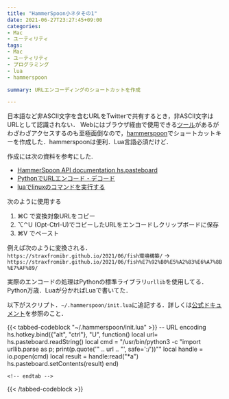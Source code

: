 ```yaml
---
title: "HammerSpoon小ネタその1"
date: 2021-06-27T23:27:45+09:00
categories:
- Mac
- ユーティリティ
tags:
- Mac
- ユーティリティ
- プログラミング
- lua
- hammerspoon

summary: URLエンコーディングのショートカットを作成

---
```


日本語など非ASCII文字を含むURLをTwitterで共有するとき，非ASCII文字はURLとして認識されない．
Webにはブラウザ経由で使用できる[ツール](https://tech-unlimited.com/urlencode.html)があるがわざわざアクセスするのも至極面倒なので，[hammerspoon](https://www.hammerspoon.org)でショートカットキーを作成した．hammerspoonは便利．Lua言語必須だけど．

作成には次の資料を参考にした.
- [HammerSpoon API documentation hs.pasteboard](https://www.hammerspoon.org/docs/hs.pasteboard.html#setContents)
- [PythonでURLエンコード・デコード](https://note.nkmk.me/python-urllib-parse-quote-unquote/)
- [luaでlinuxのコマンドを実行する](https://qiita.com/hidetzu/items/623cec2ec171db57c246)


次のように使用する
1. ⌘C で変換対象URLをコピー
1. ⌥⌃U (Opt-Ctrl-U)でコピーしたURLをエンコードしクリップボードに保存
1. ⌘V でペースト 

例えば次のように変換される．
`https://straxfromibr.github.io/2021/06/fish環境構築/` -> `https://straxfromibr.github.io/2021/06/fish%E7%92%B0%E5%A2%83%E6%A7%8B%E7%AF%89/`

実際のエンコードの処理はPythonの標準ライブラリ`urllib`を使用してる．
Python万歳．Luaが分かればLuaで書いてた．

以下がスクリプト．`~/.hammerspoon/init.lua`に追記する．詳しくは[公式ドキュメント](https://www.hammerspoon.org)を参照のこと．


{{< tabbed-codeblock "~/.hammerspoon/init.lua"   >}}
    <!-- tab lua -->
 -- URL encoding
 hs.hotkey.bind({"alt", "ctrl"}, "U", function()
	 local url= hs.pasteboard.readString()
	 local cmd = "/usr/bin/python3 -c \"import urllib.parse as p; print(p.quote('" .. url .. "', safe=':/'))\""
	 local handle = io.popen(cmd)
	 local result = handle:read("*a")
	 hs.pasteboard.setContents(result)
 end)

    <!-- endtab -->
{{< /tabbed-codeblock >}}
